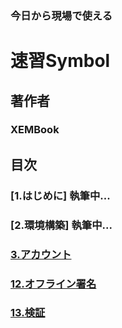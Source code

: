 
### 今日から現場で使える
# 速習Symbol
## 著作者
### XEMBook
## 目次
### [1.はじめに] 執筆中...
### [2.環境構築] 執筆中...
### [3.アカウント](https://github.com/xembook/quick_learning_symbol/blob/main/03_account.md)
### [12.オフライン署名](https://github.com/xembook/quick_learning_symbol/blob/main/12_offline_signature.md)
### [13.検証](https://github.com/xembook/quick_learning_symbol/blob/main/13_verify.md)
